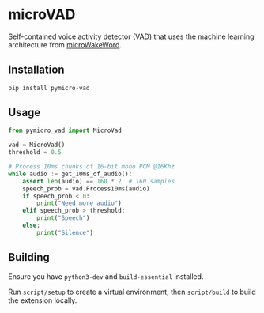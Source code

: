 # microVAD

Self-contained voice activity detector (VAD) that uses the machine learning architecture from [microWakeWord](https://github.com/kahrendt/microWakeWord/).


## Installation

``` sh
pip install pymicro-vad
```


## Usage

``` python
from pymicro_vad import MicroVad

vad = MicroVad()
threshold = 0.5

# Process 10ms chunks of 16-bit mono PCM @16Khz
while audio := get_10ms_of_audio():
    assert len(audio) == 160 * 2  # 160 samples
    speech_prob = vad.Process10ms(audio)
    if speech_prob < 0:
        print("Need more audio")
    elif speech_prob > threshold:
        print("Speech")
    else:
        print("Silence")
```


## Building

Ensure you have `python3-dev` and `build-essential` installed.

Run `script/setup` to create a virtual environment, then `script/build` to build the extension locally.
